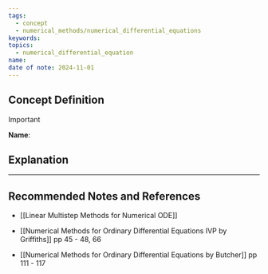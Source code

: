 ```yaml
---
tags:
  - concept
  - numerical_methods/numerical_differential_equations
keywords: 
topics:
  - numerical_differential_equation
name: 
date of note: 2024-11-01
---
```


## Concept Definition

>[!important]
>**Name**: 



## Explanation





-----------
##  Recommended Notes and References


- [[Linear Multistep Methods for Numerical ODE]]

- [[Numerical Methods for Ordinary Differential Equations IVP by Griffiths]] pp 45 - 48, 66
- [[Numerical Methods for Ordinary Differential Equations by Butcher]] pp 111 - 117